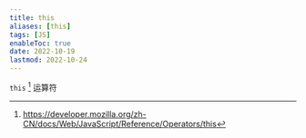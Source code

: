 ```yaml
---
title: this
aliases: [this]
tags: [JS]
enableToc: true
date: 2022-10-19
lastmod: 2022-10-24
---
```


`this` [^1] 运算符

[^1]: <https://developer.mozilla.org/zh-CN/docs/Web/JavaScript/Reference/Operators/this>
